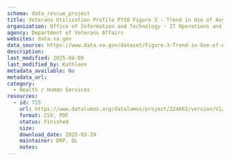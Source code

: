 ```yaml
---
schema: data_rescue_project 
title: Veterans Utilization Profile FY18 Figure 3 - Trend in Use of Any Benefit, FY2009-2018
organization: Office of Information and Technology - IT Operations and Services (ITOPS)
agency: Department of Veterans Affairs
websites: data.va.gov
data_source: https://www.data.va.gov/dataset/Figure-3-Trend-in-Use-of-Any-Benefit-FY2009-2018/kpxb-5q8d
description: 
last_modified: 2025-04-09
last_modified_by: Kathleen
metadata_available: No
metadata_url: 
category:
  - Health / Human Services
resources:
  - id: 725
    url: https://www.datalumos.org/datalumos/project/224662/version/V1/view
    format: CSV, PDF
    status: Finished
    size: 
    download_date: 2025-03-29
    maintainer: DRP, DL
    notes: 
---
```

